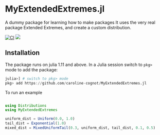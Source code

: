 # MyExtendedExtremes.jl

A dummy package for learning how to make packages
It uses the very real package Extended Extremes, and create a custom distribution.

[![CI](https://github.com/caroline-cognot/MyExtendedExtremes.jl/actions/workflows/ci.yml/badge.svg)](https://github.com/caroline-cognot/MyExtendedExtremes.jl/actions/workflows/ci.yml)
[![](https://img.shields.io/badge/docs-dev-blue.svg)](https://caroline-cognot.github.io/MyExtendedExtremes.jl/dev)


## Installation

The package runs on julia 1.11 and above.
In a Julia session switch to `pkg>` mode to add the package:

```julia
julia>] # switch to pkg> mode
pkg> add https://github.com/caroline-cognot/MyExtendedExtremes.jl
```
To run an example 

```julia

using Distributions
using MyExtendedExtremes 

uniform_dist = Uniform(0.0, 1.0)
tail_dist = Exponential(1.0)
mixed_dist = MixedUniformTail(0.3, uniform_dist, tail_dist, 0.1, 0.5)

```
